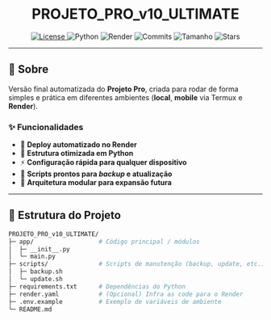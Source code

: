 <!-- Título e Badges -->
<h1 align="center">PROJETO_PRO_v10_ULTIMATE</h1>

<p align="center">
  <a href="https://github.com/eltmendes-byte/PROJETO_PRO_v10_ULTIMATE/blob/main/LICENSE">
    <img alt="License" src="https://img.shields.io/badge/license-MIT-blue.svg">
  </a>
  <img alt="Python" src="https://img.shields.io/badge/Python-3.10%2B-informational">
  <img alt="Render" src="https://img.shields.io/badge/Deploy-Render-46E3B7?logo=render&logoColor=white">
  <img alt="Commits" src="https://img.shields.io/github/last-commit/eltmendes-byte/PROJETO_PRO_v10_ULTIMATE">
  <img alt="Tamanho" src="https://img.shields.io/github/repo-size/eltmendes-byte/PROJETO_PRO_v10_ULTIMATE">
  <img alt="Stars" src="https://img.shields.io/github/stars/eltmendes-byte/PROJETO_PRO_v10_ULTIMATE?style=social">
</p>

---

## 📌 Sobre
Versão final automatizada do **Projeto Pro**, criada para rodar de forma simples e prática em diferentes ambientes (**local**, **mobile** via Termux e **Render**).

### ✨ Funcionalidades
- 🚀 **Deploy automatizado no Render**
- 🐍 **Estrutura otimizada em Python**
- ⚡ **Configuração rápida para qualquer dispositivo**
- 💾 **Scripts prontos para _backup_ e atualização**
- 🧩 **Arquitetura modular para expansão futura**

---

## 🧱 Estrutura do Projeto
```bash
PROJETO_PRO_v10_ULTIMATE/
├─ app/                  # Código principal / módulos
│  ├─ __init__.py
│  └─ main.py
├─ scripts/              # Scripts de manutenção (backup, update, etc.)
│  ├─ backup.sh
│  └─ update.sh
├─ requirements.txt      # Dependências do Python
├─ render.yaml           # (Opcional) Infra as code para o Render
├─ .env.example          # Exemplo de variáveis de ambiente
└─ README.md
